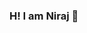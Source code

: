 ### H! I am Niraj 👋

<!--
**niraj0010/niraj0010** is a ✨ _special_ ✨ repository because its `README.md` (this file) appears on your GitHub profile.

Here are some ideas to get you started:

- 🌱 I’m currently learning .NET,JavaScript,React
-💻 I'm interested in Software Development
- 📫 How to reach me: neerazbhatta1@gmail.com

